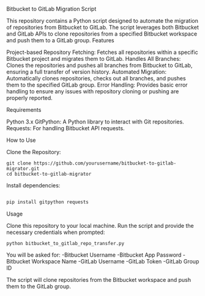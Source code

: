 Bitbucket to GitLab Migration Script

This repository contains a Python script designed to automate the migration of repositories from Bitbucket to GitLab. The script leverages both Bitbucket and GitLab APIs to clone repositories from a specified Bitbucket workspace and push them to a GitLab group.
Features

  Project-based Repository Fetching: Fetches all repositories within a specific Bitbucket project and migrates them to GitLab.
  Handles All Branches: Clones the repositories and pushes all branches from Bitbucket to GitLab, ensuring a full transfer of version history.
  Automated Migration: Automatically clones repositories, checks out all branches, and pushes them to the specified GitLab group.
  Error Handling: Provides basic error handling to ensure any issues with repository cloning or pushing are properly reported.

Requirements

  Python 3.x
  GitPython: A Python library to interact with Git repositories.
  Requests: For handling Bitbucket API requests.

How to Use

Clone the Repository:

    git clone https://github.com/yourusername/bitbucket-to-gitlab-migrator.git
    cd bitbucket-to-gitlab-migrator
    

Install dependencies:

```bash

pip install gitpython requests
```
Usage

  Clone this repository to your local machine.
  Run the script and provide the necessary credentials when prompted:

    python bitbucket_to_gitlab_repo_transfer.py
    
You will be asked for:
  -Bitbucket Username
  -Bitbucket App Password
  -Bitbucket Workspace Name
  -GitLab Username
  -GitLab Token
  -GitLab Group ID

The script will clone repositories from the Bitbucket workspace and push them to the GitLab group.
